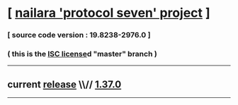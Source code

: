 
# [ [nailara 'protocol seven' project](http://src.nailara.net/) ]

### [ source code version : 19.8238-2976.0 ]

### ( this is the [ISC license](license)d "master" branch )
---
## current [release](https://github.com/anotherlink/nailara/releases) \\\\// [1.37.0](https://github.com/anotherlink/nailara/releases/tag/1.37.0)
---
